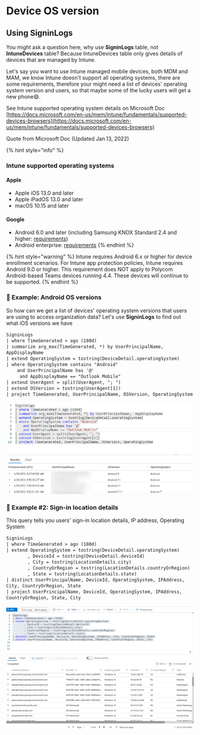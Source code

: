 # Device OS version

## Using SigninLogs

You might ask a question here, why use **SigninLogs** table, not **IntuneDevices** table? Because IntuneDevices table only gives details of devices that are managed by Intune.&#x20;

Let's say you want to use Intune managed mobile devices, both MDM and MAM, we know Intune doesn't support all operating systems, there are some requirements, therefore your might need a list of devices' operating system version and users, so that maybe some of the lucky users will get a new phone:smile:.  &#x20;

See Intune supported operating system details on Microsoft Doc [https://docs.microsoft.com/en-us/mem/intune/fundamentals/supported-devices-browsers](https://docs.microsoft.com/en-us/mem/intune/fundamentals/supported-devices-browsers)

Quote from Microsoft Doc (Updated Jan.13, 2022)

{% hint style="info" %}
### Intune supported operating systems <a href="#intune-supported-operating-systems" id="intune-supported-operating-systems"></a>



#### Apple <a href="#apple" id="apple"></a>

* Apple iOS 13.0 and later
* Apple iPadOS 13.0 and later
* macOS 10.15 and later

#### &#x20;Google <a href="#google" id="google"></a>

* Android 6.0 and later (including Samsung KNOX Standard 2.4 and higher: [requirements](https://www.samsungknox.com/en/knox-platform/supported-devices/2.4+))
* Android enterprise: [requirements](https://support.google.com/work/android/topic/9428066)
{% endhint %}

{% hint style="warning" %}
Intune requires Android 6.x or higher for device enrollment scenarios. For Intune app protection policies, Intune requires Android 9.0 or higher. This requirement does NOT apply to Polycom Android-based Teams devices running 4.4. These devices will continue to be supported.
{% endhint %}

### 📳 Example: Android OS versions

So how can we get a list of devices' operating system versions that users are using to access organization data?  Let's use **SigninLogs** to find out what iOS versions we have

```
SigninLogs
| where TimeGenerated > ago (180d)
| summarize arg_max(TimeGenerated, *) by UserPrincipalName,  AppDisplayName
| extend OperatingSystem = tostring(DeviceDetail.operatingSystem)
| where OperatingSystem contains "Android"
    and UserPrincipalName has '@'
     and AppDisplayName == "Outlook Mobile"
| extend UserAgent = split(UserAgent, "; ")
| extend OSVersion = tostring(UserAgent[1])
| project TimeGenerated, UserPrincipalName, OSVersion, OperatingSystem
```

![](<../../.gitbook/assets/image (28).png>)

### 📌 Example #2: Sign-in location details

This query tells you users' sign-in location details, IP address, Operating System

```
SigninLogs
| where TimeGenerated > ago (180d)
| extend OperatingSystem = tostring(DeviceDetail.operatingSystem)
        , DeviceId = tostring(DeviceDetail.deviceId)
        , City = tostring(LocationDetails.city)
        , CountryOrRegion = tostring(LocationDetails.countryOrRegion)
        , State = tostring(LocationDetails.state)
| distinct UserPrincipalName, DeviceId, OperatingSystem, IPAddress, City, CountryOrRegion, State
| project UserPrincipalName, DeviceId, OperatingSystem, IPAddress, CountryOrRegion, State, City
```

![Sigin details with Operating System, IP address, Location Details](<../../.gitbook/assets/image (12).png>)

